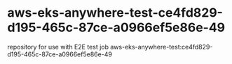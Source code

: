 # aws-eks-anywhere-test-ce4fd829-d195-465c-87ce-a0966ef5e86e-49
repository for use with E2E test job aws-eks-anywhere-test:ce4fd829-d195-465c-87ce-a0966ef5e86e-49
